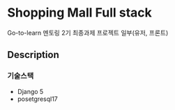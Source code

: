 # Shopping Mall Full stack
Go-to-learn 멘토링 2기 최종과제 프로젝트 일부(유저, 프론트)
## Description
### 기술스택
- Django 5 
- posetgresql17

## 


